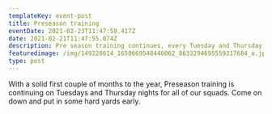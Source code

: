 ```yaml
---
templateKey: event-post
title: Preseason training
eventDate: 2021-02-23T11:47:59.417Z
date: 2021-02-21T11:47:55.074Z
description: Pre season training continues, every Tuesday and Thursday
featuredimage: /img/149228614_1650669548446062_8633294695559317684_o.jpg
type: post
---
```

With a solid first couple of months to the year, Preseason training is continuing on Tuesdays and Thursday nights for all of our squads. Come on down and put in some hard yards early.